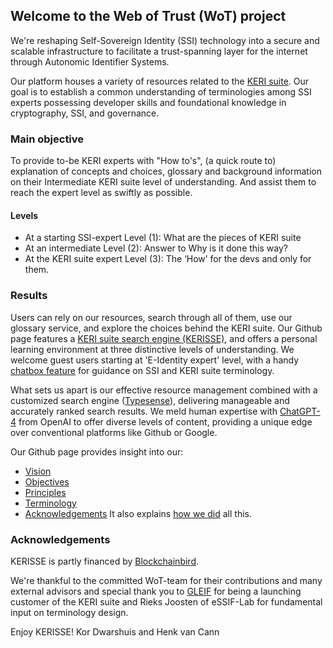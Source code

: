 ## Welcome to the Web of Trust (WoT) project

We're reshaping Self-Sovereign Identity (SSI) technology into a secure and scalable infrastructure to facilitate a trust-spanning layer for the internet through Autonomic Identifier Systems.

Our platform houses a variety of resources related to the [KERI suite](#KERIsuite). Our goal is to establish a common understanding of terminologies among SSI experts possessing developer skills and foundational knowledge in cryptography, SSI, and governance. 

### Main objective

To provide to-be KERI experts with "How to's", (a quick route to) explanation of concepts and choices, glossary and background information on their Intermediate KERI suite level of understanding. And assist them to reach the expert level as swiftly as possible.

#### Levels
- At a starting SSI-expert Level (1): What are the pieces of KERI suite
- At an intermediate Level (2): Answer to Why is it done this way?
- At the KERI suite expert Level (3): The ‘How’ for the devs and only for them. 

### Results
Users can rely on our resources, search through all of them, use our glossary service, and explore the choices behind the KERI suite. Our Github page features a [KERI suite search engine (KERISSE)](#KERISSE), and offers a personal learning environment at three distinctive levels of understanding. We welcome guest users starting at 'E-Identity expert' level, with a handy [chatbox feature](#chatbox) for guidance on SSI and KERI suite terminology.

What sets us apart is our effective resource management combined with a customized search engine ([Typesense](#Typesense)), delivering manageable and accurately ranked search results. We meld human expertise with [ChatGPT-4](#ChatGPT-4) from OpenAI to offer diverse levels of content, providing a unique edge over conventional platforms like Github or Google.

Our Github page provides insight into our:

- [Vision](#Vision)
- [Objectives](#Objectives)
- [Principles](#Principles)
- [Terminology](#Terminology)
- [Acknowledgements](#Acknowledgements)
It also explains [how we did](#how-we-did) all this. 

### Acknowledgements
KERISSE is partly financed by [Blockchainbird](blockchainbird.org).

We're thankful to the committed WoT-team for their contributions and many external advisors and special thank you to [GLEIF](gleif.org) for being a launching customer of the KERI suite and Rieks Joosten of eSSIF-Lab for fundamental input on terminology design.

Enjoy KERISSE!
Kor Dwarshuis and Henk van Cann